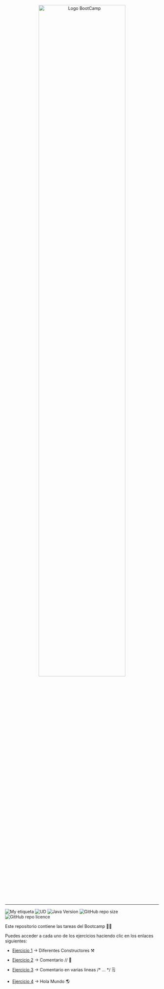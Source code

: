 <div align="center"><img width="75%"  src="./utils/BootCamp.gif"  alt="Logo BootCamp" /></div>
<hr>

![My etiqueta](https://img.shields.io/badge/David%20Maza-DiveCode%F0%9F%90%99-blue) ![UD](https://img.shields.io/badge/TA-3a-orange)  ![Java Version](https://img.shields.io/badge/java-v8-red) ![GitHub repo size](https://img.shields.io/github/repo-size/d-maza/mystrore_back-MEAN) ![GitHub repo licence](https://img.shields.io/github/license/d-maza/mystrore_back-MEAN) 

 Este repositorio contiene las tareas del Bootcamp 👨‍💻


Puedes acceder a cada uno de los ejercicios haciendo clic en los enlaces siguientes:


- [Ejercicio 1](https://github.com/TECHMA-Bootcamp-FullStack-Java-Angular/dmb-tsys-java-2909-ta03a/blob/main/ClassInteger1.java) -> Diferentes Constructores ⚒️

- [Ejercicio 2](https://github.com/TECHMA-Bootcamp-FullStack-Java-Angular/dmb-tsys-java-2909-ta03a/blob/main/Comentario.java) -> Comentario // 📝

- [Ejercicio 3](https://github.com/TECHMA-Bootcamp-FullStack-Java-Angular/dmb-tsys-java-2909-ta03a/blob/main/ComentarioVariasLineas.java) -> Comentario en varias lineas /* ... */ 🗒️ 

- [Ejercicio 4](https://github.com/TECHMA-Bootcamp-FullStack-Java-Angular/dmb-tsys-java-2909-ta03a/blob/main/HolaMundo.java) -> Hola Mundo 🌎
  

